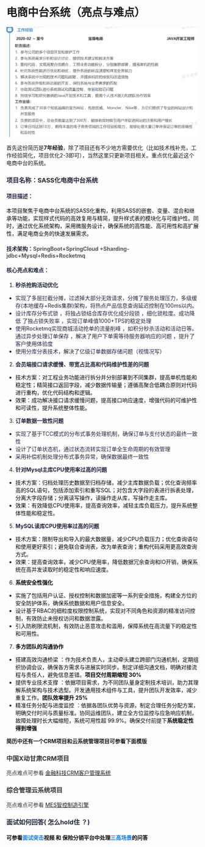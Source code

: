 # 电商中台系统（亮点与难点）



![1744614560401-18dd3405-0b80-4e78-9935-1e0cf393af88.png](./img/MvfgYf4-W2hYTQOa/1744614560401-18dd3405-0b80-4e78-9935-1e0cf393af88-667647.png)





首先这份简历是**7年经验**，除了项目还有不少地方需要优化（比如技术栈补充，工作经验简化，项目优化2-3即可），当然这里只更新项目相关。重点优化最近这个电商中台的系统。

### <font style="color:rgba(6, 8, 31, 0.88);">项目名称：</font>**<font style="color:rgb(38, 38, 38);">SASS化</font>**<font style="color:rgba(6, 8, 31, 0.88);">电商中台系统</font>
#### <font style="color:rgba(6, 8, 31, 0.88);">项目描述：</font>
<font style="color:rgb(6, 6, 7);">本项目聚焦于电商中台系统的SASS化重构，利用SASS的嵌套、变量、混合和继承等功能，实现样式代码的高效复用与精简，提升样式表的模块化与可维护性。同时，通过优化系统架构，采用微服务设计，确保系统的高性能、高可用性和高扩展性，满足电商业务的快速发展需求。</font>

#### <font style="color:rgba(6, 8, 31, 0.88);">技术架构：</font><font style="color:rgb(85,85,85);">SpringBoot+SpringCloud +Sharding-jdbc+Mysql+Redis+Rocketmq</font>
#### <font style="color:rgba(6, 8, 31, 0.88);">核心亮点和难点：</font>
1. **<font style="color:rgba(6, 8, 31, 0.88);">秒杀抢购活动优化</font>**
+ <font style="color:rgba(6, 8, 31, 0.88);">实现了多层拦截分摊，过滤掉大部分无效请求，分摊了服务处理压力，多级缓存(本地缓存+Redis集群)架构，将热点产品信息查询延迟控制在100ms以内。</font>
+ <font style="color:rgba(6, 8, 31, 0.88);">设计库存分布式锁 ，将独占锁结合库存优化成分段锁 ，细化锁粒度。成功降低 了独占锁失败率 ，实现订单峰值1000+TPS的稳定处理</font>
+ <font style="color:rgba(6, 8, 31, 0.88);">使用Rocketmq实现商城活动抢单的流量削峰 ，如积分秒杀活动和活动日等。通过异步处理订单保存 ，解决了用户下单需等待服务器响应的问题 ，提升了客户使用体验度</font>
+ <font style="color:rgba(6, 8, 31, 0.88);">使用分库分表技术，解决了亿级订单数据存储问题（视情况写）</font>
2. **<font style="color:rgba(6, 8, 31, 0.88);">会员端接口请求缓慢、带宽占比高和代码维护性差的问题</font>**
+ <font style="color:rgb(6, 6, 7);">技术方案：对工程业务功能进行拆分并分别部署到不同集群，提高单机性能和稳定性；精简接口返回字段，减少数据传输量；遵循高聚合低耦合原则对代码进行重构，优化代码结构和逻辑。</font>
+ <font style="color:rgb(6, 6, 7);">效果：成功解决接口请求缓慢问题，提高接口响应速度，增强代码的可维护性和可读性，提升系统整体性能。</font>
3. **<font style="color:rgba(6, 8, 31, 0.88);">订单数据一致性问题 </font>**
+ <font style="color:rgba(6, 8, 31, 0.88);">实现了基于TCC模式的分布式事务处理机制，确保订单与支付状态的最终一致性</font>
+ <font style="color:rgba(6, 8, 31, 0.88);">设计了订单状态机，通过状态流转实现订单全生命周期的有效管理</font>
+ <font style="color:rgba(6, 8, 31, 0.88);">采用补偿机制处理分布式事务异常，确保数据最终一致性</font>
4. **<font style="color:rgba(6, 8, 31, 0.88);">针对Mysql主库CPU使用率过高的问题</font>**
+ <font style="color:rgb(6, 6, 7);">技术方案：归档处理历史数据至归档存储，减少主库数据负载；优化查询频率高的SQL语句，包括添加索引和重写SQL；对包含大字段的表进行拆表处理，分离大字段存储；分离读写操作，读操作走从库，写操作走主库。</font>
+ <font style="color:rgb(6, 6, 7);">效果：有效降低CPU使用率，提高查询效率，减轻主库负载压力，提升系统整体性能和稳定性。</font>
5. **<font style="color:rgba(6, 8, 31, 0.88);">MySQL读库CPU使用率过高的问题</font>**
+ <font style="color:rgba(6, 8, 31, 0.88);"> </font><font style="color:rgb(6, 6, 7);">技术方案：限制导出和导入的最大数据量，减少CPU负载压力；优化查询语句和使用更好索引；避免联合查询表，改为单表查询；重构代码采用更高效查询方式。</font>
+ <font style="color:rgb(6, 6, 7);">效果：提高查询效率，减少CPU使用率，降低数据冗余查询和IO开销，确保系统在高并发读取时的稳定性和响应速度。</font>
6. **<font style="color:rgb(6, 6, 7);">系统安全性强化</font>**
+ <font style="color:rgb(6, 6, 7);">实施了包括用户认证、授权控制和数据加密等一系列安全措施，构建全方位的安全防护体系，确保系统数据和用户信息安全。 </font>
+ <font style="color:rgb(6, 6, 7);">设计基于RBAC的细粒度权限控制系统，实现对不同角色和资源的精准访问控制，有效防止未授权访问和数据泄露。 </font>
+ <font style="color:rgb(6, 6, 7);">引入防刷限流机制，有效防止恶意攻击和滥用，保障系统在高流量下的稳定性和可用性。</font>
7. **<font style="color:rgb(6, 6, 7);">多方团队的沟通协作</font>**
+ <font style="color:rgb(6, 6, 7);">搭建高效沟通桥梁 ：作为技术负责人，主动牵头建立跨部门沟通机制，定期组织协调会议，确保各方需求与进展实时同步。制定详细沟通文档，明确对接流程与责任人，避免信息差错。</font>**<font style="color:rgb(6, 6, 7);">项目交付周期缩短 30%</font>**
+ <font style="color:rgb(6, 6, 7);">提供专业技术支撑 ：依据项目需求，为不同团队量身定制技术培训，助力其理解系统架构与技术选型。开发通用技术组件与工具，提升团队开发效率，减少重复工作。</font>**<font style="color:rgb(6, 6, 7);">团队效率提升 25%</font>**
+ <font style="color:rgb(6, 6, 7);">精准任务分配与进度监控 ：依据各团队优势与资源，制定合理任务分配方案，明确交付时间与质量标准。协同运维团队，建立全方位监控与应急响应机制，故障处理时长大幅缩短，系统可用性超 99.9%。确保交付前提下</font>**<font style="color:rgb(6, 6, 7);">系统稳定性得到增强</font>**

**<font style="color:rgb(6, 6, 7);"></font>**

**简历中还有一个CRM项目和云系统管理项目可参看下面模版**

### <font style="color:rgb(51,51,51);">中国X动甘肃CRM项目</font>
<font style="color:rgb(51,51,51);">亮点难点可参看 </font>[金融科技CRM客户管理系统](https://www.yuque.com/tulingzhouyu/db22bv/xrsf54wva6nqig14)<font style="color:rgb(51,51,51);"> </font>

### <font style="color:rgb(51,51,51);">综合管理云系统项目</font>
<font style="color:rgb(51,51,51);">亮点难点可参看 </font>[MES智控制造引擎 ](https://www.yuque.com/tulingzhouyu/db22bv/oea34yfcdi6ysn1q)



### <font style="color:rgba(6, 8, 31, 0.88);">面试如何回答( 怎么hold住 ？)</font>
#### <font style="color:rgba(0, 0, 0, 0.96);">可参看</font><font style="color:#117CEE;">面试突击</font><font style="color:rgba(0, 0, 0, 0.96);">视频 和  保险分销平台中处理</font><font style="color:#117CEE;">三高场景</font><font style="color:rgba(0, 0, 0, 0.96);">的问答</font>













